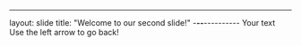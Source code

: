 ---------
layout: slide
title: "Welcome to our second slide!"
-___--___----------
Your text
Use the left arrow to go back!